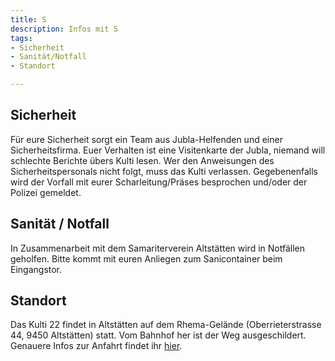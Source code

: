 ```yaml
---
title: S
description: Infos mit S
tags:
- Sicherheit
- Sanität/Notfall
- Standort

---
```

## Sicherheit

Für eure Sicherheit sorgt ein Team aus Jubla-Helfenden und einer Sicherheitsfirma. Euer Verhalten ist eine Visitenkarte der Jubla, niemand will schlechte Berichte übers Kulti lesen. Wer den Anweisungen des Sicherheitspersonals nicht folgt, muss das Kulti verlassen. Gegebenenfalls wird der Vorfall mit eurer Scharleitung/Präses besprochen und/oder der Polizei gemeldet.

## Sanität / Notfall

In Zusammenarbeit mit dem Samariterverein Altstätten wird in Notfällen geholfen. Bitte kommt mit euren Anliegen zum Sanicontainer beim Eingangstor.

## Standort

Das Kulti 22 findet in Altstätten auf dem Rhema-Gelände (Oberrieterstrasse 44, 9450 Altstätten) statt. Vom Bahnhof her ist der Weg ausgeschildert. Genauere Infos zur Anfahrt findet ihr [hier]().